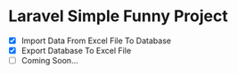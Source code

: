 # Laravel Simple Funny Project

 - [x] Import Data From Excel File To Database
 - [x] Export Database To Excel File
 - [ ] Coming Soon...
